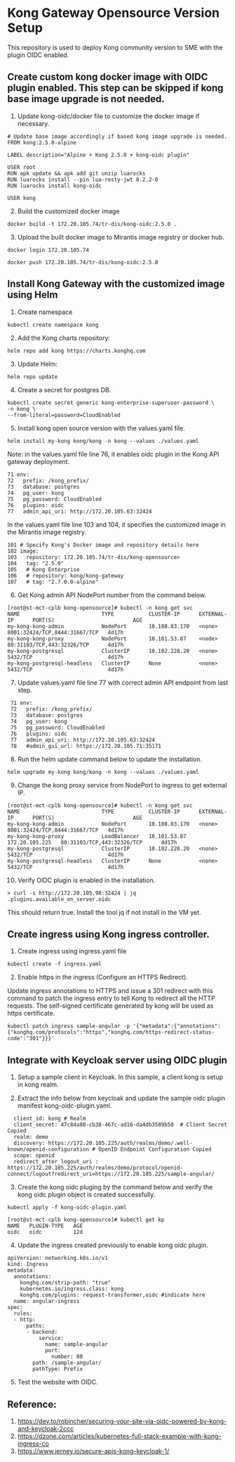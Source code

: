 # Kong Gateway Opensource Version Setup

This repository is used to deploy Kong community version to SME with the plugin OIDC enabled.

## Create custom kong docker image with OIDC plugin enabled. This step can be skipped if kong base image upgrade is not needed.

1. Update kong-oidc/docker file to customize the docker image if necessary.

```
# Update base image accordingly if based kong image upgrade is needed.
FROM kong:2.5.0-alpine	

LABEL description="Alpine + Kong 2.5.0 + kong-oidc plugin"

USER root
RUN apk update && apk add git unzip luarocks
RUN luarocks install --pin lua-resty-jwt 0.2.2-0
RUN luarocks install kong-oidc

USER kong
```

2. Build the customized docker image

```
docker build -t 172.20.105.74/tr-dis/kong-oidc:2.5.0 .
```

3. Upload the built docker image to Mirantis image registry or docker hub.

```
docker login 172.20.105.74
```

```
docker push 172.20.105.74/tr-dis/kong-oidc:2.5.0
```

## Install Kong Gateway with the customized image using Helm

1. Create namespace

```
kubectl create namespace kong
```

2. Add the Kong charts repository:

```
helm repo add kong https://charts.konghq.com
```

3. Update Helm:

```
helm repo update
```

4. Create a secret for postgres DB.

```
kubectl create secret generic kong-enterprise-superuser-password \
-n kong \
--from-literal=password=CloudEnabled
```

5. Install kong open source version with the values.yaml file.

```
helm install my-kong kong/kong -n kong --values ./values.yaml
```

Note: in the values.yaml file line 76, it enables oidc plugin in the Kong API gateway deployment.

```
71 env:
72   prefix: /kong_prefix/
73   database: postgres
74   pg_user: kong
75   pg_password: CloudEnabled
76   plugins: oidc
77   admin_api_uri: http://172.20.105.63:32424
```

In the values.yaml file line 103 and 104, it specifies the customized image in the Mirantis image registry.

```
101 # Specify Kong's Docker image and repository details here
102 image:
103   repository: 172.20.105.74/tr-dis/kong-opensource>
104   tag: "2.5.0"
105   # Kong Enterprise
106   # repository: kong/kong-gateway
107   # tag: "2.7.0.0-alpine"
```

6. Get Kong admin API NodePort number from the command below.

```
[root@st-mct-cplb kong-opensource]# kubectl -n kong get svc
NAME                          TYPE           CLUSTER-IP      EXTERNAL-IP      PORT(S)                         AGE
my-kong-kong-admin            NodePort       10.108.83.170   <none>           8001:32424/TCP,8444:31667/TCP   4d17h
my-kong-kong-proxy            NodePort       10.101.53.87    <node>           80:31103/TCP,443:32326/TCP      4d17h
my-kong-postgresql            ClusterIP      10.102.228.20   <none>           5432/TCP                        4d17h
my-kong-postgresql-headless   ClusterIP      None            <none>           5432/TCP                        4d17h
```

7. Update values.yaml file line 77 with correct admin API endpoint from last step.

```
 71 env:
 72   prefix: /kong_prefix/
 73   database: postgres
 74   pg_user: kong
 75   pg_password: CloudEnabled
 76   plugins: oidc
 77   admin_api_uri: http://172.20.105.63:32424
 78   #admin_gui_url: https://172.20.105.71:35171
```

8. Run the helm update command below to update the installation.

```
helm upgrade my-kong kong/kong -n kong --values ./values.yaml
```

9. Change the kong proxy service from NodePort to ingress to get external IP.

```
[root@st-mct-cplb kong-opensource]# kubectl -n kong get svc
NAME                          TYPE           CLUSTER-IP      EXTERNAL-IP      PORT(S)                         AGE
my-kong-kong-admin            NodePort       10.108.83.170   <none>           8001:32424/TCP,8444:31667/TCP   4d17h
my-kong-kong-proxy            LoadBalancer   10.101.53.87    172.20.105.225   80:31103/TCP,443:32326/TCP      4d17h
my-kong-postgresql            ClusterIP      10.102.228.20   <none>           5432/TCP                        4d17h
my-kong-postgresql-headless   ClusterIP      None            <none>           5432/TCP                        4d17h
```

10. Verify OIDC plugin is enabled in the installation.

```
> curl -s http://172.20.105.98:32424 | jq .plugins.available_on_server.oidc
```

This should return true. Install the tool jq if not install in the VM yet.


## Create ingress using Kong ingress controller.

1. Create ingress using ingress.yaml file

```
kubectl create -f ingress.yaml
```

2. Enable https in the ingress (Configure an HTTPS Redirect).

Update ingress annotations to HTTPS and issue a 301 redirect with this command to patch the ingress entry to tell Kong to redirect all the HTTP requests. The self-signed certificate generated by kong will be used as https certificate.

```
kubectl patch ingress sample-angular -p '{"metadata":{"annotations":{"konghq.com/protocols":"https","konghq.com/https-redirect-status-code":"301"}}}'
```

## Integrate with Keycloak server using OIDC plugin

1. Setup a sample client in Keycloak. In this sample, a client kong is setup in kong realm.

2. Extract the info below from keycloak and update the sample oidc plugin manifest kong-oidc-plugin.yaml.

```
  client_id: kong # Realm
  client_secret: 47c84a80-cb38-467c-ad16-da4db3589b58  # Client Secret Copied
  realm: demo
  discovery: https://172.20.105.225/auth/realms/demo/.well-known/openid-configuration # OpenID Endpoint Configuration Copied
  scope: openid
  redirect_after_logout_uri : https://172.20.105.225/auth/realms/demo/protocol/openid-connect/logout?redirect_uri=https://172.20.105.225/sample-angular/
```

3. Create the kong oidc pluging by the command below and verify the kong oidc plugin object is created successfully.

```
kubectl apply -f kong-oidc-plugin.yaml

[root@st-mct-cplb kong-opensource]# kubectl get kp
NAME   PLUGIN-TYPE   AGE
oidc   oidc          12d
```

4. Update the ingress created previously to enable kong oidc plugin.

```
apiVersion: networking.k8s.io/v1
kind: Ingress
metadata:
  annotations:
    konghq.com/strip-path: "true"
    kubernetes.io/ingress.class: kong
    konghq.com/plugins: request-transformer,oidc #indicate here
  name: angular-ingress
spec:
  rules:
  - http:
      paths:
      - backend:
          service:
            name: sample-angular
            port:
              number: 80
        path: /sample-angular/
        pathType: Prefix
```

5. Test the website with OIDC. 


## Reference:
1. https://dev.to/robincher/securing-your-site-via-oidc-powered-by-kong-and-keycloak-2ccc
2. https://dzone.com/articles/kubernetes-full-stack-example-with-kong-ingress-co
3. https://www.jerney.io/secure-apis-kong-keycloak-1/


